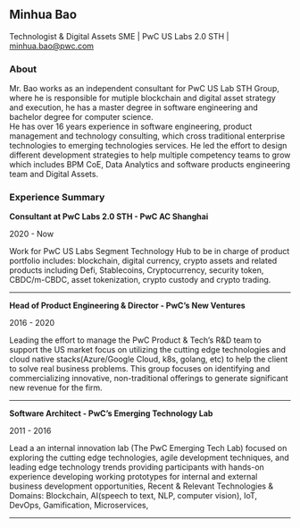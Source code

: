 ## Minhua Bao

Technologist & Digital Assets SME | PwC US Labs 2.0 STH | [minhua.bao@pwc.com](mailto:minhua.bao@pwc.com) 
### About
Mr. Bao works as an independent consultant for PwC US Lab STH Group, where he is responsible for mutiple blockchain and digital asset strategy and execution, he has a master degree in software engineering and bachelor degree for computer science.  
He has over 16 years experience in software engineering, product management and technology consulting, which cross traditional enterprise technologies to emerging technologies services. He led the effort to design different development strategies to help multiple competency teams to grow which includes BPM CoE, Data Analytics and software products engineering team and Digital Assets.

### Experience Summary  

**Consultant at PwC Labs 2.0 STH - PwC AC Shanghai**

2020 - Now

Work for PwC US Labs Segment Technology Hub to be in charge of product portfolio includes: blockchain, digital currency, crypto assets and related products including Defi, Stablecoins, Cryptocurrency, security token, CBDC/m-CBDC, asset tokenization, crypto custody and crypto trading.
<hr>

**Head of Product Engineering & Director - PwC’s New Ventures**

2016 - 2020

Leading the effort to manage the PwC Product & Tech’s R&D team to support the US market focus on utilizing the cutting edge technologies and cloud native  stacks(Azure/Google Cloud, k8s, golang, etc) to help the client to solve real business problems. This group focuses on identifying and commercializing innovative, non-traditional offerings to generate significant new revenue for the firm.
<hr>

**Software Architect - PwC’s Emerging Technology Lab**

2011 - 2016

Lead a an internal innovation lab (The PwC Emerging Tech Lab) focused on exploring the cutting edge technologies, agile development techniques, and leading edge technology trends providing participants with hands-on experience developing working prototypes for internal and external business development opportunities, Recent & Relevant Technologies & Domains: Blockchain, AI(speech to text, NLP, computer vision), IoT, DevOps, Gamification, Microservices,
<hr>
